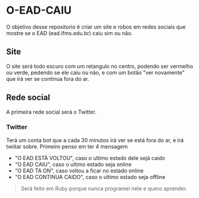 # O-EAD-CAIU
O objetivo desse repositorio é criar um site e robos em redes sociais que mostre se o EAD (ead.ifms.edu.br) caiu sim ou não.

## Site
O site será todo escuro com um retangulo no centro, podendo ser vermelho ou verde, pedendo se ele caiu ou não, e com um botão "ver novamente" que irá ver se continua fora do ar.

## Rede social
A primeira rede social será o Twitter.
### Twitter
Terá um conta bot que a cada 30 minutos irá ver se está fora do ar, e irá twiitar sobre.
Primeiro penso em ter 4 mensagem
- "O EAD ESTÀ VOLTOU", caso o ultimo estado dele sejá caido
- "O EAD CAIU", caso o ultimo estado seja online
- "O EAD TA ON", caso voltou a ficar no estado online
- "O EAD CONTINUA CAIDO", caso o ultimo estado seja offline
> Será feito em Ruby porque nunca programei nele e quero aprender.  